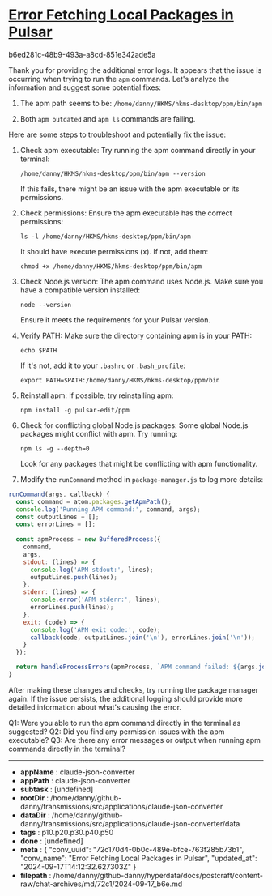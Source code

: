 # [Error Fetching Local Packages in Pulsar](https://claude.ai/chat/72c170d4-0b0c-489e-bfce-763f285b73b1)

b6ed281c-48b9-493a-a8cd-851e342ade5a

 Thank you for providing the additional error logs. It appears that the issue is occurring when trying to run the `apm` commands. Let's analyze the information and suggest some potential fixes:

1. The apm path seems to be: `/home/danny/HKMS/hkms-desktop/ppm/bin/apm`

2. Both `apm outdated` and `apm ls` commands are failing.

Here are some steps to troubleshoot and potentially fix the issue:

1. Check apm executable:
   Try running the apm command directly in your terminal:
   ```
   /home/danny/HKMS/hkms-desktop/ppm/bin/apm --version
   ```
   If this fails, there might be an issue with the apm executable or its permissions.

2. Check permissions:
   Ensure the apm executable has the correct permissions:
   ```
   ls -l /home/danny/HKMS/hkms-desktop/ppm/bin/apm
   ```
   It should have execute permissions (x). If not, add them:
   ```
   chmod +x /home/danny/HKMS/hkms-desktop/ppm/bin/apm
   ```

3. Check Node.js version:
   The apm command uses Node.js. Make sure you have a compatible version installed:
   ```
   node --version
   ```
   Ensure it meets the requirements for your Pulsar version.

4. Verify PATH:
   Make sure the directory containing apm is in your PATH:
   ```
   echo $PATH
   ```
   If it's not, add it to your `.bashrc` or `.bash_profile`:
   ```
   export PATH=$PATH:/home/danny/HKMS/hkms-desktop/ppm/bin
   ```

5. Reinstall apm:
   If possible, try reinstalling apm:
   ```
   npm install -g pulsar-edit/ppm
   ```

6. Check for conflicting global Node.js packages:
   Some global Node.js packages might conflict with apm. Try running:
   ```
   npm ls -g --depth=0
   ```
   Look for any packages that might be conflicting with apm functionality.

7. Modify the `runCommand` method in `package-manager.js` to log more details:

```javascript
runCommand(args, callback) {
  const command = atom.packages.getApmPath();
  console.log('Running APM command:', command, args);
  const outputLines = [];
  const errorLines = [];
  
  const apmProcess = new BufferedProcess({
    command,
    args,
    stdout: (lines) => {
      console.log('APM stdout:', lines);
      outputLines.push(lines);
    },
    stderr: (lines) => {
      console.error('APM stderr:', lines);
      errorLines.push(lines);
    },
    exit: (code) => {
      console.log('APM exit code:', code);
      callback(code, outputLines.join('\n'), errorLines.join('\n'));
    }
  });

  return handleProcessErrors(apmProcess, `APM command failed: ${args.join(' ')}`, callback);
}
```

After making these changes and checks, try running the package manager again. If the issue persists, the additional logging should provide more detailed information about what's causing the error.

Q1: Were you able to run the apm command directly in the terminal as suggested?
Q2: Did you find any permission issues with the apm executable?
Q3: Are there any error messages or output when running apm commands directly in the terminal?

---

* **appName** : claude-json-converter
* **appPath** : claude-json-converter
* **subtask** : [undefined]
* **rootDir** : /home/danny/github-danny/transmissions/src/applications/claude-json-converter
* **dataDir** : /home/danny/github-danny/transmissions/src/applications/claude-json-converter/data
* **tags** : p10.p20.p30.p40.p50
* **done** : [undefined]
* **meta** : {
  "conv_uuid": "72c170d4-0b0c-489e-bfce-763f285b73b1",
  "conv_name": "Error Fetching Local Packages in Pulsar",
  "updated_at": "2024-09-17T14:12:32.627303Z"
}
* **filepath** : /home/danny/github-danny/hyperdata/docs/postcraft/content-raw/chat-archives/md/72c1/2024-09-17_b6e.md